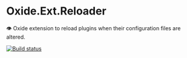 # Oxide.Ext.Reloader
👁️ Oxide extension to reload plugins when their configuration files are altered.

[![Build status](https://ci.appveyor.com/api/projects/status/huweewoohno1xcye?svg=true)](https://ci.appveyor.com/project/jacobmstein/oxide-ext-reloader)

